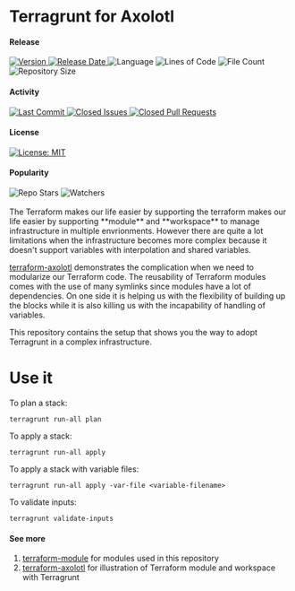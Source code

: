 # Terragrunt for Axolotl
#### Release
<div align="left">
  <a href="https://github.com/tchiunam/terragrunt-axolotl/releases">
    <img alt="Version" src="https://img.shields.io/github/v/release/tchiunam/terragrunt-axolotl?sort=semver" />
  </a>
  <a href="https://github.com/tchiunam/terragrunt-axolotl/releases">
    <img alt="Release Date" src="https://img.shields.io/github/release-date/tchiunam/terragrunt-axolotl" />
  </a>
  <img alt="Language" src="https://img.shields.io/github/languages/count/tchiunam/terragrunt-axolotl" />
  <img alt="Lines of Code" src="https://img.shields.io/tokei/lines/github/tchiunam/terragrunt-axolotl" />
  <img alt="File Count" src="https://img.shields.io/github/directory-file-count/tchiunam/terragrunt-axolotl" />
  <img alt="Repository Size" src="https://img.shields.io/github/repo-size/tchiunam/terragrunt-axolotl.svg?label=Repo%20size" />
</div>

#### Activity
<div align="left">
  <a href="https://github.com/tchiunam/terragrunt-axolotl/commits/main">
    <img alt="Last Commit" src="https://img.shields.io/github/last-commit/tchiunam/terragrunt-axolotl" />
  </a>
  <a href="https://github.com/tchiunam/terragrunt-axolotl/issues?q=is%3Aissue+is%3Aclosed">
    <img alt="Closed Issues" src="https://img.shields.io/github/issues-closed/tchiunam/terragrunt-axolotl" />
  </a>
  <a href="https://github.com/tchiunam/terragrunt-axolotl/pulls?q=is%3Apr+is%3Aclosed">
    <img alt="Closed Pull Requests" src="https://img.shields.io/github/issues-pr-closed/tchiunam/terragrunt-axolotl" />
  </a>
</div>

#### License
<div align="left">
  <a href="https://opensource.org/licenses/MIT">
    <img alt="License: MIT" src="https://img.shields.io/github/license/tchiunam/terragrunt-axolotl" />
  </a>
</div>

#### Popularity
<div align="left">
  <img alt="Repo Stars" src="https://img.shields.io/github/stars/tchiunam/terragrunt-axolotl?style=social" />
  <img alt="Watchers" src="https://img.shields.io/github/watchers/tchiunam/terragrunt-axolotl?style=social" />
</div>

<br />
The Terraform makes our life easier by supporting the terraform makes our life easier by supporting **module** and **workspace** to manage infrastructure in multiple envrionments. However there are quite a lot limitations when the infrastructure becomes more complex because it doesn't support variables with interpolation and shared variables.

[terraform-axolotl](https://github.com/tchiunam/terraform-axolotl) demonstrates the complication when we need to modularize our Terraform code. The reusability of Terraform modules comes with the use of many symlinks since modules have a lot of dependencies. On one side it is helping us with the flexibility of building up the blocks while it is also killing us with the incapability of handling of variables.

This repository contains the setup that shows you the way to adopt Terragrunt in a complex infrastructure.

# Use it
To plan a stack:
```
terragrunt run-all plan
```

To apply a stack:
```
terragrunt run-all apply
```

To apply a stack with variable files:
```
terragrunt run-all apply -var-file <variable-filename>
```

To validate inputs:
```
terragrunt validate-inputs
```

#### See more  
1. [terraform-module](https://github.com/tchiunam/terraform-module) for modules used in this repository
1. [terraform-axolotl](https://github.com/tchiunam/terraform-axolotl) for illustration of Terraform module and workspace with Terragrunt
